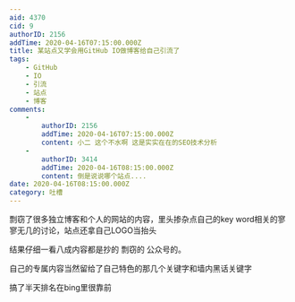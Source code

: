 ```yaml
---
aid: 4370
cid: 9
authorID: 2156
addTime: 2020-04-16T07:15:00.000Z
title: 某站点又学会用GitHub IO做博客给自己引流了
tags:
    - GitHub
    - IO
    - 引流
    - 站点
    - 博客
comments:
    -
        authorID: 2156
        addTime: 2020-04-16T07:15:00.000Z
        content: 小二 这个不水啊 这是实实在在的SEO技术分析
    -
        authorID: 3414
        addTime: 2020-04-16T08:15:00.000Z
        content: 倒是说说哪个站点....
date: 2020-04-16T08:15:00.000Z
category: 吐槽
---
```


剽窃了很多独立博客和个人的网站的内容，里头掺杂点自己的key word相关的寥寥无几的讨论，站点还拿自己LOGO当抬头

结果仔细一看八成内容都是抄的 剽窃的 公众号的。

自己的专属内容当然留给了自己特色的那几个关键字和墙内黑话关键字

搞了半天排名在bing里很靠前
